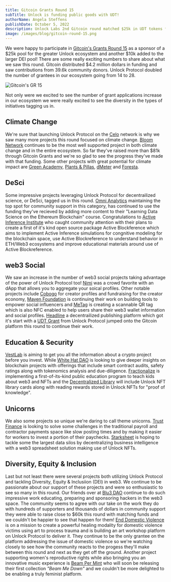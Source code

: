 ```yaml
---
title: Gitcoin Grants Round 15
subTitle: Unlock is funding public goods with UDT!
authorName: Angela Steffens
publishDate: October 5, 2022
description: Unlock Labs 2nd Gitcoin round matched $25k in UDT tokens for projects in our ecosystem and another $10k for Diversity, Equity & Inclusion (DEI).
image: /images/blog/gitcoin-round-15.png
---
```


We were happy to participate in 
[Gitcoin's Grants Round 15](https://gitcoin.co/grants/) as a sponsor of a $25k 
pool for the greater Unlock ecosystem and another $10k added to the larger DEI 
pool! There are some really exciting numbers to share about what we saw this 
round. Gitcoin distributed $4.2 million dollars in funding and saw contributions 
from 39.6k community donors. Unlock Protocol doubled the number of grantees in 
our ecosystem going from 14 to 28.

![Gitcoin's GR 15](/images/blog/gitcoin-round-15.png)

Not only were we excited to see the number of grant applications increase in our
ecosystem we were really excited to see the diversity in the types of initiatives 
tagging us in. 

## Climate Change
We're sure that launching Unlock Protocol on the [Celo](https://celo.org/) 
network is why we saw many more projects this round focused on climate change. 
[Bloom Network](https://bloomnetwork.org/) continues to be the most well 
supported project in both climate change and in the entire ecosystem. So far 
they've raised more than $81k through Gitcoin Grants and we're so glad to see the 
progress they've made with that funding. Some other projects with great potential 
for climate impact are [Green Academy](https://green-academy.webflow.io/), 
[Plants & Pillas](https://www.plantsandpillars3.com/), 
[dMeter](https://dmeter.super.site/) and [Foresta](https://foresta.live/).

## DeSci
Some impressive projects leveraging Unlock Protocol for decentrailized science, 
or DeSci, tagged us in this round. 
[Omni Analytics](https://twitter.com/omnianalytics) maintaining the top spot for 
community support in this category, has continued to use the funding they've 
recieved by adding more content to their "Learning Data Science on the Ethereum 
Blockchain" course. Congratulations to 
[Active Inference Institute](https://www.activeinference.org/) who caught 
community attention with their plans to create a first of it's kind open source 
package Active Blockference which aims to implement Active Inference simulations 
for congnitive modeling for the blockchain space, use Active Blockreference to 
understand behavior in ETH/Web3 ecosystems and improve educational materials 
around use of Active Blockreference. 

## web3 Social

We saw an increase in the number of web3 social projects taking advantage of 
the power of Unlock Protocol too! [Nimi](https://nimi.io/) was a crowd favorite 
with an dApp that allows you to aggregate your soical profiles. Other notable 
projects include [Cobogo](https://cobogo.io) for creator profiles and 
fundraising for the creator economy, [Maven Foundation](https://maven.foundation/) 
is continuing their work on building tools to empower social influencers and 
[MeTag](https://www.getmetag.io) is creating a scannable QR tag which is also NFC 
enabled to help users share their web3 wallet information and social profiles. 
[Headline](https://viaheadline.xyz/) a decentrailized publishing platform which 
got it's start with a [UDT Grant](https://docs.unlock-protocol.com/governance/grants-bounties-and-matchings) from Unlock Protocol jumped onto the Gitcoin 
platform this round to continue their work.

## Education & Security

[VestLab](VestLab.io) is aiming to get you all the information about a crypto 
project before you invest. While [White Hat DAO](https://whitehatdao.com) is 
looking to give deeper insights on blockchain projects with offerings that 
include smart contract audits, safety ratings along with tokenomics analysis and 
due-diligence. [Fractionalize](https://www.amwwaldorf.org) is implementing a 
first-of-its-kind public education program to teach kids about web3 and NFTs and 
the [Decentralized Library](https://decentralized-library.vercel.app/) will 
include Unlock NFT library cards along with reading rewards stored in Unlock 
NFTs for "proof of knowledge". 

## Unicorns

We also some projects so unique we're daring to call theme unicorns. 
[Trust Finance](https://www.trustfin.xyz) is looking to solve some challenges in 
the traditional payroll and contractor payments space like slow posting times 
and by making it easier for workers to invest a portion of their paychecks. 
[Starksheet](https://www.starksheet.xyz/) is hoping to tackle some the largest 
data silos by decentralizing business intelligence with a web3 spreadsheet 
solution making use of Unlock NFTs.

## Diversity, Equity & Inclusion

Last but not least there were several projects both utilizing Unlock Protocol 
and tackling Diversity, Equity & Inclusiion (DEI) in web3. We continue to be 
passionate about our support of these projects and were so enthusiastic to see 
so many in this round. Our friends over at [Blu3 DAO](https://www.blu3dao.com/) 
continue to do such impressive work educating, preparing and sponsoring hackers 
in the web3 space. The community seems to agree with our take on the work they 
do with hundreds of supporters and thousands of dollars in community support they 
were able to raise close to $60k this round with matching funds and we couldn't 
be happier to see that happen for them! 
[End Domestic Violence](https://EndDomesticViolence.Art) is on a mission to 
create a powerful healing modality for domestic violence victims using art to 
process trauma and is building an art workshop platform on Unlock Protocol to 
deliver it. They continue to be the only grantee on the platform addressing the 
issue of domestic violence so we're watching closely to see how the community 
reacts to the progess they'll make between this round and next as they get off 
the ground. Another project supporting women's reproductive rights while also 
bringing you an innovative music experience is 
[Beam Per Mint](https://tell.ie/beatspermint/j6upJTcHktEE) who will soon be 
releasing their first collection *"Beam Me Down"* and we couldn't be more 
delighted to be enabling a truly feminist platform.    

